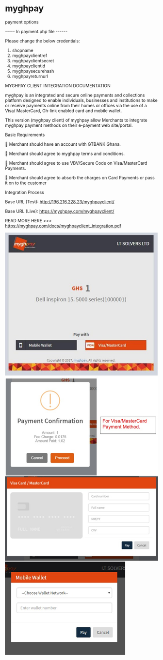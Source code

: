 # myghpay
payment options

----- In payment.php file ------

Please change the below credentials:

1. shopname
2. myghpayclientref
3. myghpayclientsecret
4. myghpayclientid
5. myghpaysecurehash
6. myghpayreturnurl


MYGHPAY CLIENT INTEGRATION DOCUMENTATION

myghpay is an integrated and secure online payments and collections platform
designed to enable individuals, businesses and institutions to make or receive
payments online from their homes or offices via the use of a Visa/ MasterCard, Gh-link
enabled card and mobile wallet.

This version (myghpay client) of myghpay allow Merchants to integrate myghpay
payment methods on their e-payment web site/portal.

Basic Requirements

 Merchant should have an account with GTBANK Ghana.

 Merchant should agree to myghpay terms and conditions.

 Merchant should agree to use VBV/Secure Code on Visa/MasterCard Payments.

 Merchant should agree to absorb the charges on Card Payments or pass it on to
the customer


Integration Process

Base URL (Test): http://196.216.228.23/myghpayclient/

Base URL (Live): https://myghpay.com/myghpayclient/

READ MORE HERE >>> https://myghpay.com/docs/myghpayclient_integration.pdf


<img src="https://github.com/bikash-hutait/Myghpay-php/blob/main/screenshot/1.jpg">

<img src="https://github.com/bikash-hutait/Myghpay-php/blob/main/screenshot/2.jpg">

<img src="https://github.com/bikash-hutait/Myghpay-php/blob/main/screenshot/3.jpg">

<img src="https://github.com/bikash-hutait/Myghpay-php/blob/main/screenshot/4.jpg">

